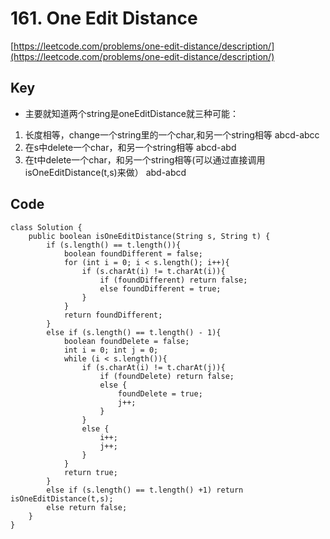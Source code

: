 # 161. One Edit Distance
[https://leetcode.com/problems/one-edit-distance/description/](https://leetcode.com/problems/one-edit-distance/description/)

## Key
* 主要就知道两个string是oneEditDistance就三种可能：

1. 长度相等，change一个string里的一个char,和另一个string相等  abcd-abcc
2. 在s中delete一个char，和另一个string相等   abcd-abd
3. 在t中delete一个char，和另一个string相等(可以通过直接调用isOneEditDistance(t,s)来做）   abd-abcd

## Code
```
class Solution {
    public boolean isOneEditDistance(String s, String t) {
        if (s.length() == t.length()){
            boolean foundDifferent = false;
            for (int i = 0; i < s.length(); i++){
                if (s.charAt(i) != t.charAt(i)){
                    if (foundDifferent) return false;
                    else foundDifferent = true;
                }
            }
            return foundDifferent;
        }
        else if (s.length() == t.length() - 1){
            boolean foundDelete = false;
            int i = 0; int j = 0;
            while (i < s.length()){
                if (s.charAt(i) != t.charAt(j)){
                    if (foundDelete) return false;
                    else {
                        foundDelete = true;
                        j++;
                    }
                }
                else {
                    i++;
                    j++;
                }
            }
            return true;
        }
        else if (s.length() == t.length() +1) return isOneEditDistance(t,s);
        else return false;
    }
}
```
